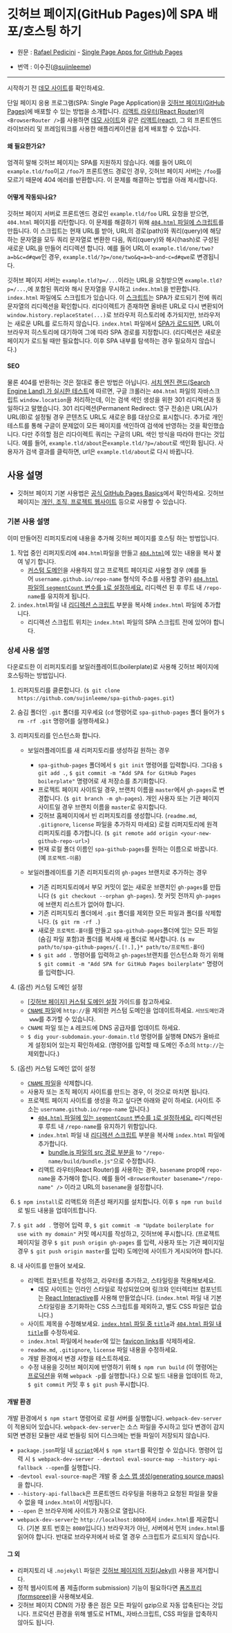 # 깃허브 페이지(GitHub Pages)에 SPA 배포/호스팅 하기

* 원문 : [Rafael Pedicini](https://github.com/rafrex) -  [Single Page Apps for GitHub Pages](https://github.com/rafrex/spa-github-pages) 

* 번역 : 이수진([@sujinleeme](https://github.com/sujinleeme))

-------

시작하기 전 [데모 사이트][liveExample]를 확인하세요.  
 
 단일 페이지 응용 프로그램(SPA: Single Page Application)을 [깃허브 페이지(GitHub Pages)][ghPagesOverview]에 배포할 수 있는 방법을 소개합니다. [리액트 라우터(React Router)][reactRouter]의 `<BrowserRouter />`를 사용하면 [데모 사이트][liveExample]와 같은 [리액트(react)][react], 그 외 프론트엔드 라이브러리 및 프레임워크를 사용한 애플리케이션을 쉽게 배포할 수 있습니다.

#### 왜 필요한가요?
엄격히 말해 깃허브 페이지는 SPA를 지원하지 않습니다. 예를 들어 URL이 `example.tld/foo`이고 `/foo`가 프론트엔드 경로인 경우, 깃허브 페이지 서버는 `/foo`를 모르기 때문에 404 에러를 반환합니다. 이 문제를 해결하는 방법을 아래 제시합니다. 

#### 어떻게 작동되나요?
깃허브 페이지 서버로 프론트엔드 경로인 `example.tld/foo` URL 요청을 받으면, `404.html` 페이지를 리턴합니다. 이 문제를 해결하기 위해 [`404.html` 파일에 스크립트][404html]를 만듭니다. 이 스크립트는 현재 URL를 받아, URL의 경로(path)와 쿼리(query)에 해당하는 문자열을 모두 쿼리 문자열로 변환한 다음, 쿼리(query)와 해시(hash)로 구성된 새로운 URL을 만들어 리디렉션 합니다. 예를 들어 URL이 `example.tld/one/two?a=b&c=d#qwe`인 경우, `example.tld/?p=/one/two&q=a=b~and~c=d#qwe`로 변경됩니다.

깃허브 페이지 서버는 `example.tld?p=/...`이라는 URL을 요청받으면 `example.tld?p=/...`,에 포함된 쿼리와 해시 문자열을 무시하고 `index.html`을 반환합니다. `index.html` 파일에도 스크립트가 있습니다. 이 [스크립트][indexHtmlScript]는 SPA가 로드되기 전에 쿼리 문자열의 리디렉션을 확인합니다. 리다이렉트가 존재하면 올바른 URL로 다시 변환되어 `window.history.replaceState(...)`로 브라우저 히스토리에 추가되지만, 브라우저는 새로운 URL를 로드하지 않습니다. `index.html` 파일에서 [SPA가 로드되면][indexHtmlSPA], URL이 브라우저 히스토리에 대기하여 그에 따라 SPA 경로를 지정합니다. (리디렉션은 새로운 페이지가 로드될 때만 필요합니다. 이후 SPA 내부를 탐색하는 경우 필요하지 않습니다.)

#### SEO  
물론 404를 반환하는 것은 절대로 좋은 방법은 아닙니다. [서치 엔진 랜드(Search Engine Land) 가 실시한 테스트][seoLand]에 따르면, 구글 크롤러는 `404.html` 파일의 자바스크립트 `window.location`을 처리하는데, 이는 검색 색인 생성을 위한 301 리디렉션과 동일하다고 말했습니다. 301 리디렉션(Permanent Redirect: 영구 전송)은 URL(A)가 URL(B)로 설정될 경우 콘텐츠도 URL도 새로운 B를 대상으로 표시합니다. 추가로 개인 테스트를 통해 구글이 문제없이 모든 페이지를 색인하여 검색에 반영하는 것을 확인했습니다. 다만 주의할 점은 리다이렉트 쿼리는 구글의 URL 색인 방식을 따라야 한다는 것입니다. 예를 들어, `example.tld/about`은`example.tld/?p=/about`로 색인화 됩니다. 사용자가 검색 결과를 클릭하면, url은 `example.tld/about`로 다시 바뀝니다.


## 사용 설명
* 깃허브 페이지 기본 사용법은 [공식 GitHub Pages Basics][ghPagesBasics]에서 확인하세요. 깃허브 페이지는 [개인, 조직, 프로젝트 웹사이트][ghPagesTypes] 등으로 사용할 수 있습니다.

### **기본 사용 설명** 
  이미 만들어진 리퍼지토리에 내용을 추가해 깃허브 페이지를 호스팅 하는 방법입니다.
  
  1. 작업 중인 리퍼지토리에 `404.html`파일을 만들고 [`404.html`][404html]에 있는 내용을 복사 붙여 넣기 합니다. 
     - [커스텀 도메인][customDomain]을 사용하지 않고 프로젝트 페이지로 사용할 경우 (예를 들어 `username.github.io/repo-name` 형식의 주소를 사용할 경우) [`404.html` 파일의 `segmentCount` 변수를 `1`로 설정하세요.][segmentCount] 리디렉션 된 후 루트 내 `/repo-name`를 유지하게 됩니다. 
  2. `index.html`파일 내 [리디렉션 스크립트][indexHtmlScript] 부분을 복사해 `index.html` 파일에 추가합니다. 
     - 리디렉션 스크립트 위치는 `index.html` 파일의 SPA 스크립트 전에 있어야 합니다.

### **상세 사용 설명**
  다운로드한 이 리퍼지토리를 보일러플레이트(boilerplate)로 사용해 깃허브 페이지에 호스팅하는 방법입니다.
  
  1. 리퍼지토리를 클론합니다. (`$ git clone https://github.com/sujinleeme/spa-github-pages.git`)
  
  2. 숨김 폴더인 `.git` 폴더를 지우세요 (`cd` 명령어로 `spa-github-pages` 폴더 들어가 `$ rm -rf .git` 명령어를 실행하세요.)
  
  3. 리퍼지토리를 인스턴스화 합니다.
      - 보일러플레이트를 새 리퍼지토리를 생성하길 원하는 경우
        - `spa-github-pages` 폴더에서 `$ git init` 명령어를 입력합니다. 그다음 `$ git add .`, `$ git commit -m "Add SPA for GitHub Pages boilerplate"` 명령어로 새 저장소를 초기화합니다.
        - 프로젝트 페이지 사이트일 경우, 브랜치 이름을 `master`에서 `gh-pages`로 변경합니다. (`$ git branch -m gh-pages`). 개인 사용자 또는 기관 페이지 사이트일 경우 브랜치 이름을 `master`로 유지합니다.
        - 깃허브 홈페이지에서 빈 리퍼지토리를 생성합니다. (`readme.md`, `.gitignore`, `license` 파일을 추가하지 마세요) 로컬 리퍼지토리에 원격 리퍼지토리를 추가합니다. (`$ git remote add origin <your-new-github-repo-url>`)
        - 현재 로컬 폴더 이름인 `spa-github-pages`를 원하는 이름으로 바꿉니다. (예 `프로젝트-이름`)
        
      - 보일러플레이트를 기존 리퍼지토리의 `gh-pages` 브랜치로 추가하는 경우
        - 기존 리퍼지토리에서 부모 커밋이 없는 새로운 브랜치인 `gh-pages`를 만듭니다 (`$ git checkout --orphan gh-pages`). 첫 커밋 전까지 `gh-pages`에 브랜치 리스트가 없어야 합니다.
        - 기존 리퍼지토리 폴더에서  `.git` 폴더를 제외한 모든 파일과 폴더를 삭제합니다. (`$ git rm -rf .`)
        - 새로운 `프로젝트-폴더`를 만들고 `spa-github-pages`폴더에 있는 모든 파일(숨김 파일 포함)과 폴더를 복사해 새 폴더로 복사합니다. (`$ mv path/to/spa-github-pages/{.[!.],}* path/to/프로젝트-폴더`)
        - `$ git add .` 명령어를 입력하고 `gh-pages`브랜치를 인스턴스화 하기 위해 `$ git commit -m "Add SPA for GitHub Pages boilerplate"` 명령어를 입력합니다.
  
  4. (옵션) 커스텀 도메인 설정
       - [[깃허브 페이지] 커스텀 도메인 설정][customDomain] 가이드를 참고하세요. 
       - [`CNAME` 파일][cnameFile]에 `http://`을 제외한 커스텀 도메인을 업데이트하세요. `서브도메인`과  `www`를 추가할 수 있습니다.
       - `CNAME` 파일 또는 `A` 레코드에 DNS 공급자를 업데이트 하세요.
       - `$ dig your-subdomain.your-domain.tld` 명령어를 실행해 DNS가 올바르게 설정되어 있는지 확인하세요. (명령어를 입력할 때 도메인 주소의 `http://`는 제외합니다.)
        
  5. (옵션) 커스텀 도메인 없이 설정 
      -  [`CNAME` 파일][cnameFile]을 삭제합니다.
      - 사용자 또는 조직 페이지 사이트를 만드는 경우, 이 것으로 마치면 됩니다.
      - 프로젝트 페이지 사이트를 생성을 하고 싶다면 아래와 같이 하세요. (사이트 주소는 `username.github.io/repo-name` 입니다.) 
        - [`404.html` 파일에 있는 `segmentCount` 변수를 `1`로 설정하세요.][segmentCount] 리디렉션된 후 루트 내 `/repo-name`를 유지하기 위함입니다.
        - `index.html` 파일 내 [리디렉션 스크립트][indexHtmlScript] 부분을 복사해 `index.html` 파일에 추가합니다.
            - [bundle.js 파일의 src 경로 부분을][indexHtmlSPA] to `"/repo-name/build/bundle.js"`으로 수정합니다.
        - 리액트 라우터(React Router)를 사용하는 경우, `basename` prop에 `repo-name`을 추가해야 합니다. 예를 들어 `<BrowserRouter basename="/repo-name" />` 이라고 URL의 `basename`을 설정합니다.

  6. `$ npm install`로 리액트와 의존성 패키지를 설치합니다. 이후 `$ npm run build`로 빌드 내용을 업데이트합니다.
  
  7. `$ git add .` 명령어 입력 후, `$ git commit -m "Update boilerplate for use with my domain"` 커밋 메시지를 작성하고, 깃허브에 푸시합니다. (프로젝트 페이지일 경우 `$ git push origin gh-pages` 를 입력, 사용자 또는 기관 페이지일 경우 `$ git push origin master`를 입력) 도메인에 사이트가 게시되어야 합니다.
  
  8. 내 사이트를 만들어 보세요.
      - 리액트 컴포넌트를 작성하고, 라우터를 추가하고, 스타일링을 적용해보세요.
        - 데모 사이트는 인라인 스타일로 작성되었으며 링크와 인터렉티브 컴포넌트는 [React Interactive][reactInteractive]를 사용해 만들었습니다. (`index.html` 파일 내 기본 스타일링을 초기화하는 CSS 스크립트를 제외하고, 별도 CSS 파일은 없습니다.)
      - 사이트 제목을 수정해보세요. [`index.html` 파일 중 `title`][indexHtmlTitle]과 [`404.html` 파일 내 `title`][404htmlTitle]를 수정하세요.
     - `index.html` 파일에서 `header`에 있는 [favicon links][favicon]를 삭제하세요.
     - `readme.md`, `.gitignore`, `license` 파일 내용을 수정하세요.
     - 개발 환경에서 변경 사항을 테스트하세요.
     - 수정 내용을 깃허브 페이지에 반영하기 위해 `$ npm run build` (이 명령어는 [프로덕션][webpackProduction]을 위해 `webpack -p`를 실행합니다.) 으로 빌드 내용을 업데이트 하고, `$ git commit` 커밋 후 `$ git push` 푸시합니다.

#### 개발 환경
개발 환경에서 `$ npm start` 명령어로 로컬 서버를 실행합니다. `webpack-dev-server`이 적용되어 있습니다. `webpack-dev-server`는 소스 파일을 주시하고 있다 변경이 감지되면 변경된 모듈만 새로 번들링 되어 디스크에는 번들 파일이 저장되지 않습니다. 
  - `package.json`파일 내 [`script`][startScript]에서 `$ npm start`를 확인할 수 있습니다. 명령어 입력 시 `$ webpack-dev-server --devtool eval-source-map --history-api-fallback --open`를 실행합니다.
  - `-devtool eval-source-map`은 개발 중 [소스 맵 생성(generating source maps)][webpackDevtool]을 합니다.
  - `--history-api-fallback`은 프론트엔드 라우팅을 허용하고 요청된 파일을 찾을 수 없을 때 `index.html`이 서빙됩니다.
  - `--open` 은 브라우저에 사이트가 자동으로 열립니다.
- `webpack-dev-server`는 `http://localhost:8080`에서  `index.html`를 제공합니다. (기본 포트 번호는 `8080`입니다.) 브라우저가 아닌, 서버에서 먼저 `index.html`를 읽어야 합니다. 반대로 브라우저에서 바로 열 경우 스크립트가 로드되지 않습니다.

#### 그 외
- 리퍼지토리 내 `.nojekyll` 파일은 [깃허브 페이지의 지킬(Jekyll)][nojekyll] 사용을 제거합니다.
- 정적 웹사이트에 폼 제출(form submission) 기능이 필요하다면 [폼즈프리(formspree)][formspree]을 사용해보세요.
- 깃허브 페이지 CDN의 가장 좋은 점은 모든 파일이 gzip으로 자동 압축된다는 것입니다. 프로덕션 환경을 위해 별도로 HTML, 자바스크립트, CSS 파일을 압축하지 않아도 됩니다.


<!-- links to within repo -->
[404html]: https://github.com/rafrex/spa-github-pages/blob/gh-pages/404.html
[segmentCount]: https://github.com/rafrex/spa-github-pages/blob/gh-pages/404.html#L26
[indexHtmlScript]: https://github.com/rafrex/spa-github-pages/blob/gh-pages/index.html#L58
[indexHtmlSPA]: https://github.com/rafrex/spa-github-pages/blob/gh-pages/index.html#L94
[cnameFile]: https://github.com/rafrex/spa-github-pages/blob/gh-pages/CNAME
[indexHtmlTitle]: https://github.com/rafrex/spa-github-pages/blob/gh-pages/index.html#L6
[404htmlTitle]: https://github.com/rafrex/spa-github-pages/blob/gh-pages/404.html#L5
[favicon]: https://github.com/rafrex/spa-github-pages/blob/gh-pages/index.html#L34
[startScript]: https://github.com/rafrex/spa-github-pages/blob/gh-pages/package.json#L6

<!-- links to github docs -->
[ghPagesOverview]: https://pages.github.com/
[ghPagesBasics]: https://help.github.com/categories/github-pages-basics/
[ghPagesTypes]: https://help.github.com/articles/user-organization-and-project-pages/
[customDomain]: https://help.github.com/articles/quick-start-setting-up-a-custom-domain/
[nojekyll]: https://help.github.com/articles/files-that-start-with-an-underscore-are-missing/

<!-- other links -->
[liveExample]: http://spa-github-pages.rafrex.com
[react]: https://github.com/facebook/react
[reactRouter]: https://github.com/ReactTraining/react-router
[seoLand]: http://searchengineland.com/tested-googlebot-crawls-javascript-heres-learned-220157
[webpackProduction]: https://webpack.js.org/guides/production-build/#the-automatic-way
[webpackDevtool]: https://webpack.js.org/configuration/devtool/
[reactInteractive]: https://github.com/rafrex/react-interactive
[formspree]: http://formspree.io/
